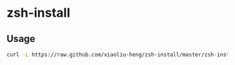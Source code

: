# zsh-install

## Usage

```sh
curl -L https://raw.github.com/xiaoliu-heng/zsh-install/master/zsh-install.sh | bash
```
